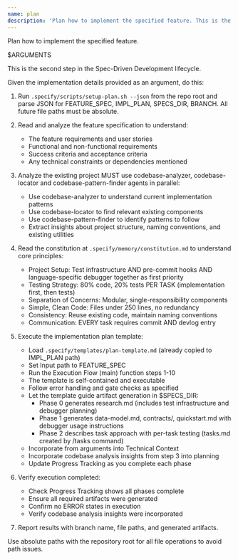 ```yaml
---
name: plan
description: 'Plan how to implement the specified feature. This is the second step in the Spec-Driven Development lifecycle.'
---
```


Plan how to implement the specified feature.

<user-provided-details>
    $ARGUMENTS
</user-provided-details>

This is the second step in the Spec-Driven Development lifecycle.

Given the implementation details provided as an argument, do this:

1. Run `.specify/scripts/setup-plan.sh --json` from the repo root and parse JSON for FEATURE_SPEC, IMPL_PLAN, SPECS_DIR, BRANCH. All future file paths must be absolute.
2. Read and analyze the feature specification to understand:
   - The feature requirements and user stories
   - Functional and non-functional requirements
   - Success criteria and acceptance criteria
   - Any technical constraints or dependencies mentioned

3. Analyze the existing project MUST use codebase-analyzer, codebase-locator and codebase-pattern-finder agents in parallel:
   - Use codebase-analyzer to understand current implementation patterns
   - Use codebase-locator to find relevant existing components
   - Use codebase-pattern-finder to identify patterns to follow
   - Extract insights about project structure, naming conventions, and existing utilities

4. Read the constitution at `.specify/memory/constitution.md` to understand core principles:
   - Project Setup: Test infrastructure AND pre-commit hooks AND language-specific debugger together as first priority
   - Testing Strategy: 80% code, 20% tests PER TASK (implementation first, then tests)
   - Separation of Concerns: Modular, single-responsibility components
   - Simple, Clean Code: Files under 250 lines, no redundancy
   - Consistency: Reuse existing code, maintain naming conventions
   - Communication: EVERY task requires commit AND devlog entry

5. Execute the implementation plan template:
   - Load `.specify/templates/plan-template.md` (already copied to IMPL_PLAN path)
   - Set Input path to FEATURE_SPEC
   - Run the Execution Flow (main) function steps 1-10
   - The template is self-contained and executable
   - Follow error handling and gate checks as specified
   - Let the template guide artifact generation in $SPECS_DIR:
     * Phase 0 generates research.md (includes test infrastructure and debugger planning)
     * Phase 1 generates data-model.md, contracts/, quickstart.md with debugger usage instructions
     * Phase 2 describes task approach with per-task testing (tasks.md created by /tasks command)
   - Incorporate <user-provided-details> from arguments into Technical Context
   - Incorporate codebase analysis insights from step 3 into planning
   - Update Progress Tracking as you complete each phase

6. Verify execution completed:
   - Check Progress Tracking shows all phases complete
   - Ensure all required artifacts were generated
   - Confirm no ERROR states in execution
   - Verify codebase analysis insights were incorporated

7. Report results with branch name, file paths, and generated artifacts.

Use absolute paths with the repository root for all file operations to avoid path issues.
